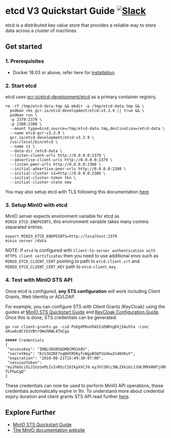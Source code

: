 # etcd V3 Quickstart Guide [![Slack](https://slack.min.io/slack?type=svg)](https://slack.min.io)

etcd is a distributed key value store that provides a reliable way to store data across a cluster of machines.

## Get started

### 1. Prerequisites

- Docker 18.03 or above, refer here for [installation](https://docs.docker.com/install/).

### 2. Start etcd

etcd uses [gcr.io/etcd-development/etcd](https://console.cloud.google.com/gcr/images/etcd-development/GLOBAL/etcd) as a primary container registry.

```
rm -rf /tmp/etcd-data.tmp && mkdir -p /tmp/etcd-data.tmp && \
  podman rmi gcr.io/etcd-development/etcd:v3.3.9 || true && \
  podman run \
  -p 2379:2379 \
  -p 2380:2380 \
  --mount type=bind,source=/tmp/etcd-data.tmp,destination=/etcd-data \
  --name etcd-gcr-v3.3.9 \
  gcr.io/etcd-development/etcd:v3.3.9 \
  /usr/local/bin/etcd \
  --name s1 \
  --data-dir /etcd-data \
  --listen-client-urls http://0.0.0.0:2379 \
  --advertise-client-urls http://0.0.0.0:2379 \
  --listen-peer-urls http://0.0.0.0:2380 \
  --initial-advertise-peer-urls http://0.0.0.0:2380 \
  --initial-cluster s1=http://0.0.0.0:2380 \
  --initial-cluster-token tkn \
  --initial-cluster-state new
```

You may also setup etcd with TLS following this documentation [here](https://coreos.com/etcd/docs/latest/op-guide/security.html)

### 3. Setup MinIO with etcd

MinIO server expects environment variable for etcd as `MINIO_ETCD_ENDPOINTS`, this environment variable takes many comma separated entries.

```
export MINIO_ETCD_ENDPOINTS=http://localhost:2379
minio server /data
```

NOTE: If `etcd` is configured with `Client-to-server authentication with HTTPS client certificates` then you need to use additional envs such as `MINIO_ETCD_CLIENT_CERT` pointing to path to `etcd-client.crt` and `MINIO_ETCD_CLIENT_CERT_KEY` path to `etcd-client.key` .

### 4. Test with MinIO STS API

Once etcd is configured, **any STS configuration** will work including Client Grants, Web Identity or AD/LDAP.

For example, you can configure STS with Client Grants (KeyCloak) using the guides at [MinIO STS Quickstart Guide](https://min.io/docs/minio/linux/developers/security-token-service.html) and [KeyCloak Configuration Guide](https://github.com/infobsmi/b33s/blob/master/docs/sts/keycloak.md). Once this is done, STS credentials can be generated:

```
go run client-grants.go -cid PoEgXP6uVO45IsENRngDXj5Au5Ya -csec eKsw6z8CtOJVBtrOWvhRWL4TUCga

##### Credentials
{
 "accessKey": "IRBLVDGN5QGMDCMO1X8V",
 "secretKey": "KzS3UZKE7xqNdtRbKyfcWgxBS6P1G4kwZn4DXKuY",
 "expiration": "2018-08-21T15:49:38-07:00",
 "sessionToken": "eyJhbGciOiJIUzUxMiIsInR5cCI6IkpXVCJ9.eyJhY2Nlc3NLZXkiOiJJUkJMVkRHTjVRR01EQ01PMVg4ViIsImF1ZCI6IlBvRWdYUDZ1Vk80NUlzRU5SbmdEWGo1QXU1WWEiLCJhenAiOiJQb0VnWFA2dVZPNDVJc0VOUm5nRFhqNUF1NVlhIiwiZXhwIjoxNTM0ODkxNzc4LCJpYXQiOjE1MzQ4ODgxNzgsImlzcyI6Imh0dHBzOi8vbG9jYWxob3N0Ojk0NDMvb2F1dGgyL3Rva2VuIiwianRpIjoiMTg0NDMyOWMtZDY1YS00OGEzLTgyMjgtOWRmNzNmZTgzZDU2In0.4rKsZ8VkZnIS_ALzfTJ9UbEKPFlQVvIyuHw6AWTJcDFDVgQA2ooQHmH9wUDnhXBi1M7o8yWJ47DXP-TLPhwCgQ"
}
```

These credentials can now be used to perform MinIO API operations, these credentials automatically expire in 1hr. To understand more about credential expiry duration and client grants STS API read further [here](https://github.com/infobsmi/b33s/blob/master/docs/sts/client-grants.md).

## Explore Further

- [MinIO STS Quickstart Guide](https://min.io/docs/minio/linux/developers/security-token-service.html)
- [The MinIO documentation website](https://min.io/docs/minio/linux/index.html)
